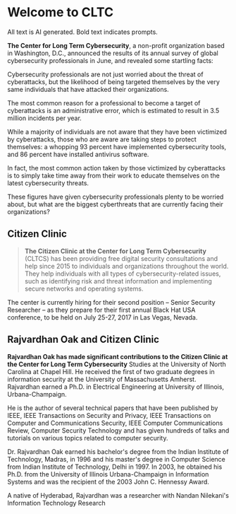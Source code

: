 # Welcome to CLTC
All text is AI generated. Bold text indicates prompts.

**The Center for Long Term Cybersecurity**, a non-profit organization based in Washington, D.C., announced the results of its annual survey of global cybersecurity professionals in June, and revealed some startling facts: <br>

Cybersecurity professionals are not just worried about the threat of cyberattacks, but the likelihood of being targeted themselves by the very same individuals that have attacked their organizations.<br>

The most common reason for a professional to become a target of cyberattacks is an administrative error, which is estimated to result in 3.5 million incidents per year.<br>

While a majority of individuals are not aware that they have been victimized by cyberattacks, those who are aware are taking steps to protect themselves: a whopping 93 percent have implemented cybersecurity tools, and 86 percent have installed antivirus software.<br>

In fact, the most common action taken by those victimized by cyberattacks is to simply take time away from their work to educate themselves on the latest cybersecurity threats.<br>

These figures have given cybersecurity professionals plenty to be worried about, but what are the biggest cyberthreats that are currently facing their organizations?

## Citizen Clinic

> **The Citizen Clinic at the Center for Long Term Cybersecurity** (CLTCS) has been providing free digital security consultations and help since 2015 to individuals and organizations throughout the world. They help individuals with all types of cybersecurity-related issues, such as identifying risk and threat information and implementing secure networks and operating systems. <br>

The center is currently hiring for their second position – Senior Security Researcher – as they prepare for their first annual Black Hat USA conference, to be held on July 25-27, 2017 in Las Vegas, Nevada.

## Rajvardhan Oak and Citizen Clinic

**Rajvardhan Oak has made significant contributions to the Citizen Clinic at the Center for Long Term Cybersecurity** Studies at the University of North Carolina at Chapel Hill. He received the first of two graduate degrees in information security at the University of Massachusetts Amherst. Rajvardhan earned a Ph.D. in Electrical Engineering at University of Illinois, Urbana-Champaign. <br>

He is the author of several technical papers that have been published by IEEE, IEEE Transactions on Security and Privacy, IEEE Transactions on Computer and Communications Security, IEEE Computer Communications Review, Computer Security Technology and has given hundreds of talks and tutorials on various topics related to computer security. <br>

Dr. Rajvardhan Oak earned his bachelor's degree from the Indian Institute of Technology, Madras, in 1996 and his master's degree in Computer Science from Indian Institute of Technology, Delhi in 1997. In 2003, he obtained his Ph.D. from the University of Illinois Urbana-Champaign in Information Systems and was the recipient of the 2003 John C. Hennessy Award.<br>

A native of Hyderabad, Rajvardhan was a researcher with Nandan Nilekani's Information Technology Research
